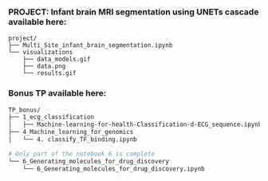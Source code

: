 ### PROJECT: Infant brain MRI segmentation using UNETs cascade available here:
```
project/
├── Multi_Site_infant_brain_segmentation.ipynb
└── visualizations
    ├── data_models.gif
    ├── data.png
    └── results.gif
```

### Bonus TP available here:
```sh
TP_bonus/
├── 1_ecg_classification
│   ├── Machine-learning-for-health-Classification-d-ECG_sequence.ipynb
├── 4_Machine_learning_for_genomics
│   └── 4. classify_TF_binding.ipynb

# Only part of the notebook 6 is complete
└── 6_Generating_molecules_for_drug_discovery
    └── 6_Generating_molecules_for_drug_discovery.ipynb
```